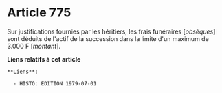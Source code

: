 # Article 775

Sur justifications fournies par les héritiers, les frais funéraires [*obsèques*] sont déduits de l'actif de la succession
dans la limite d'un maximum de 3.000 F [*montant*].

**Liens relatifs à cet article**

	**Liens**:

	  - HISTO: EDITION 1979-07-01
